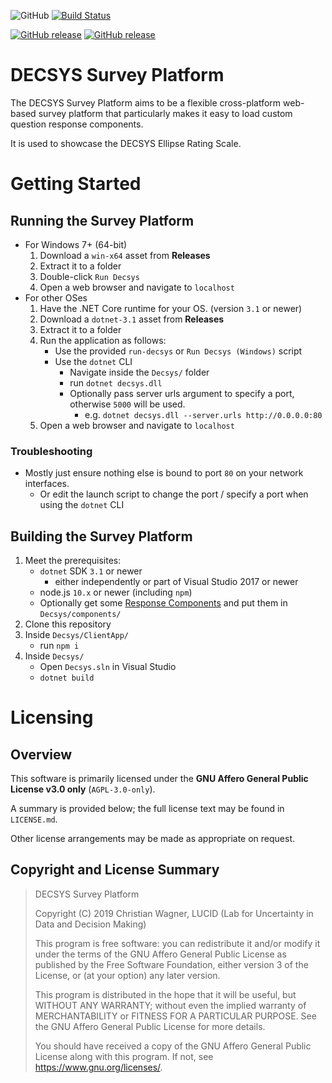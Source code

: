 ![GitHub](https://img.shields.io/github/license/decsys/decsys.svg)
[![Build Status](https://dev.azure.com/UniversityOfNottingham/DECSYS/_apis/build/status/decsys.decsys?branchName=master)](https://dev.azure.com/UniversityOfNottingham/DECSYS/_build/latest?definitionId=155&branchName=master)

[![GitHub release](https://img.shields.io/github/release/decsys/decsys.svg?label=stable)](https://github.com/decsys/decsys/releases)
[![GitHub release](https://img.shields.io/github/release-pre/decsys/decsys.svg?label=latest)](https://github.com/decsys/decsys/releases)

# DECSYS Survey Platform

The DECSYS Survey Platform aims to be a flexible cross-platform web-based survey platform that particularly makes it easy to load custom question response components.

It is used to showcase the DECSYS Ellipse Rating Scale.

# Getting Started

## Running the Survey Platform

- For Windows 7+ (64-bit)
  1. Download a `win-x64` asset from **Releases**
  1. Extract it to a folder
  1. Double-click `Run Decsys`
  1. Open a web browser and navigate to `localhost`
- For other OSes
  1. Have the .NET Core runtime for your OS. (version `3.1` or newer)
  1. Download a `dotnet-3.1` asset from **Releases**
  1. Extract it to a folder
  1. Run the application as follows:
     - Use the provided `run-decsys` or `Run Decsys (Windows)` script
     - Use the `dotnet` CLI
       - Navigate inside the `Decsys/` folder
       - run `dotnet decsys.dll`
       - Optionally pass server urls argument to specify a port, otherwise `5000` will be used.
         - e.g. `dotnet decsys.dll --server.urls http://0.0.0.0:80`
  1. Open a web browser and navigate to `localhost`

### Troubleshooting

- Mostly just ensure nothing else is bound to port `80` on your network interfaces.
  - Or edit the launch script to change the port / specify a port when using the `dotnet` CLI

## Building the Survey Platform

1. Meet the prerequisites:
   - `dotnet` SDK `3.1` or newer
     - either independently or part of Visual Studio 2017 or newer
   - node.js `10.x` or newer (including `npm`)
   - Optionally get some [Response Components](https://github.com/search?q=org%3Adecsys+component+in%3Aname+archived%3Afalse) and put them in `Decsys/components/`
1. Clone this repository
1. Inside `Decsys/ClientApp/`
   - run `npm i`
1. Inside `Decsys/`
   - Open `Decsys.sln` in Visual Studio
   - `dotnet build`

# Licensing

## Overview

This software is primarily licensed under the **GNU Affero General Public License v3.0 only** (`AGPL-3.0-only`).

A summary is provided below; the full license text may be found in `LICENSE.md`.

Other license arrangements may be made as appropriate on request.

## Copyright and License Summary

> DECSYS Survey Platform
>
> Copyright (C) 2019 Christian Wagner, LUCID (Lab for Uncertainty in Data and Decision Making)
>
> This program is free software: you can redistribute it and/or modify
> it under the terms of the GNU Affero General Public License as published
> by the Free Software Foundation, either version 3 of the License, or
> (at your option) any later version.
>
> This program is distributed in the hope that it will be useful,
> but WITHOUT ANY WARRANTY; without even the implied warranty of
> MERCHANTABILITY or FITNESS FOR A PARTICULAR PURPOSE. See the
> GNU Affero General Public License for more details.
>
> You should have received a copy of the GNU Affero General Public License
> along with this program. If not, see <https://www.gnu.org/licenses/>.
